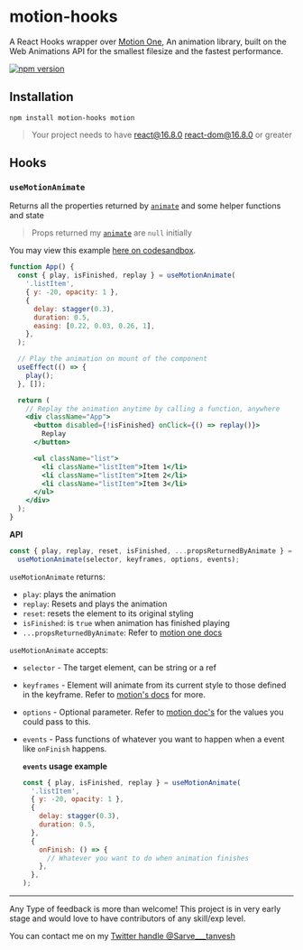 # motion-hooks

A React Hooks wrapper over [Motion One](https://motion.dev/), An animation library, built on the Web Animations API for the smallest filesize and the fastest performance.

[![npm version](https://badge.fury.io/js/motion-hooks.svg)](https://www.npmjs.com/package/motion-hooks)

## Installation

```
npm install motion-hooks motion
```

> Your project needs to have react@16.8.0 react-dom@16.8.0 or greater

## Hooks

### `useMotionAnimate`

Returns all the properties returned by [`animate`](https://motion.dev/dom/animate) and some helper functions and state

> Props returned my [`animate`](https://motion.dev/dom/animate) are `null` initially

You may view this example [here on codesandbox](https://codesandbox.io/s/divine-mountain-qelct?file=/src/App.js).

```jsx
function App() {
  const { play, isFinished, replay } = useMotionAnimate(
    '.listItem',
    { y: -20, opacity: 1 },
    {
      delay: stagger(0.3),
      duration: 0.5,
      easing: [0.22, 0.03, 0.26, 1],
    },
  );

  // Play the animation on mount of the component
  useEffect(() => {
    play();
  }, []);

  return (
    // Replay the animation anytime by calling a function, anywhere
    <div className="App">
      <button disabled={!isFinished} onClick={() => replay()}>
        Replay
      </button>

      <ul className="list">
        <li className="listItem">Item 1</li>
        <li className="listItem">Item 2</li>
        <li className="listItem">Item 3</li>
      </ul>
    </div>
  );
}
```

**API**

```js
const { play, replay, reset, isFinished, ...propsReturnedByAnimate } =
  useMotionAnimate(selector, keyframes, options, events);
```

`useMotionAnimate` returns:

- `play`: plays the animation
- `replay`: Resets and plays the animation
- `reset`: resets the element to its original styling
- `isFinished`: is `true` when animation has finished playing
- `...propsReturnedByAnimate`: Refer to [motion one docs](https://motion.dev/dom/controls)

`useMotionAnimate` accepts:

- `selector` - The target element, can be string or a ref
- `keyframes` - Element will animate from its current style to those defined in the keyframe. Refer to [motion's docs](https://motion.dev/dom/animate#keyframes) for more.
- `options` - Optional parameter. Refer to [motion doc's](https://motion.dev/dom/animate#options) for the values you could pass to this.
- `events` - Pass functions of whatever you want to happen when a event like `onFinish` happens.

  **`events` usage example**

  ```jsx
  const { play, isFinished, replay } = useMotionAnimate(
    '.listItem',
    { y: -20, opacity: 1 },
    {
      delay: stagger(0.3),
      duration: 0.5,
    },
    {
      onFinish: () => {
        // Whatever you want to do when animation finishes
      },
    },
  );
  ```

---

Any Type of feedback is more than welcome! This project is in very early stage and would love to have contributors of any skill/exp level.

You can contact me on my [Twitter handle @Sarve\_\_\_tanvesh](https://twitter.com/Sarve___tanvesh)
